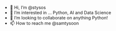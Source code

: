 - 👋 Hi, I’m @stysos
- 👀 I’m interested in ... Python, AI and Data Science
- 💞️ I’m looking to collaborate on anything Python!
- 📫 How to reach me @samtysoon

<!---
stysos/stysos is a ✨ special ✨ repository because its `README.md` (this file) appears on your GitHub profile.
You can click the Preview link to take a look at your changes.
--->
